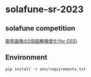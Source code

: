 # solafune-sr-2023

## solafune competition
[衛星画像の5倍超解像度化(for OSS)](https://solafune.com/ja/competitions/7a1fc5e3-49bd-4ec1-8378-974951398c98?menu=about&tab=overview)

## Environment
```shell
pip install -r env/requirements.txt 
```

